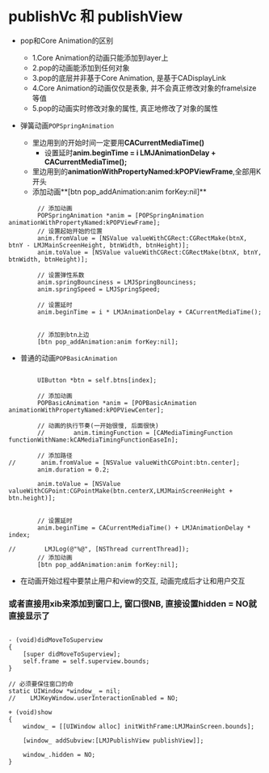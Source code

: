 # publishVc 和 publishView


-  pop和Core Animation的区别
    - 1.Core Animation的动画只能添加到layer上
    - 2.pop的动画能添加到任何对象
    - 3.pop的底层并非基于Core Animation, 是基于CADisplayLink
    - 4.Core Animation的动画仅仅是表象, 并不会真正修改对象的frame\size等值
    - 5.pop的动画实时修改对象的属性, 真正地修改了对象的属性

- 弹簧动画`POPSpringAnimation`
    - 里边用到的开始时间一定要用**CACurrentMediaTime()**
        - 设置延时**anim.beginTime = i  LMJAnimationDelay + CACurrentMediaTime();**
    - 里边用到的**animationWithPropertyNamed:kPOPViewFrame**,全部用K开头
    - 添加动画**[btn pop_addAnimation:anim forKey:nil]**

```objc
        // 添加动画
        POPSpringAnimation *anim = [POPSpringAnimation animationWithPropertyNamed:kPOPViewFrame];
        // 设置起始开始的位置
        anim.fromValue = [NSValue valueWithCGRect:CGRectMake(btnX, btnY - LMJMainScreenHeight, btnWidth, btnHeight)];
        anim.toValue = [NSValue valueWithCGRect:CGRectMake(btnX, btnY, btnWidth, btnHeight)];

        // 设置弹性系数
        anim.springBounciness = LMJSpringBounciness;
        anim.springSpeed = LMJSpringSpeed;

        // 设置延时
        anim.beginTime = i * LMJAnimationDelay + CACurrentMediaTime();


        // 添加到btn上边
        [btn pop_addAnimation:anim forKey:nil];

```

- 普通的动画`POPBasicAnimation`

```objc

        UIButton *btn = self.btns[index];

        // 添加动画
        POPBasicAnimation *anim = [POPBasicAnimation animationWithPropertyNamed:kPOPViewCenter];

        // 动画的执行节奏(一开始很慢, 后面很快)
        //        anim.timingFunction = [CAMediaTimingFunction functionWithName:kCAMediaTimingFunctionEaseIn];

        // 添加路径
//       anim.fromValue = [NSValue valueWithCGPoint:btn.center];
        anim.duration = 0.2;

        anim.toValue = [NSValue valueWithCGPoint:CGPointMake(btn.centerX,LMJMainScreenHeight + btn.height)];


        // 设置延时
        anim.beginTime = CACurrentMediaTime() + LMJAnimationDelay * index;

//        LMJLog(@"%@", [NSThread currentThread]);
        // 添加动画
        [btn pop_addAnimation:anim forKey:nil];

```

- 在动画开始过程中要禁止用户和view的交互, 动画完成后才让和用户交互


### 或者直接用xib来添加到窗口上, 窗口很NB, 直接设置**hidden = NO**就直接显示了

```objc

- (void)didMoveToSuperview
{
    [super didMoveToSuperview];
    self.frame = self.superview.bounds;
}

// 必须要保住窗口的命
static UIWindow *window_ = nil;
//    LMJKeyWindow.userInteractionEnabled = NO;

+ (void)show
{
    window_ = [[UIWindow alloc] initWithFrame:LMJMainScreen.bounds];

    [window_ addSubview:[LMJPublishView publishView]];

    window_.hidden = NO;
}

```






